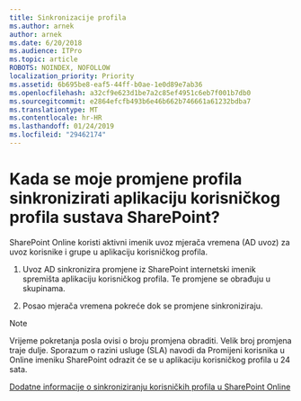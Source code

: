 ```yaml
---
title: Sinkronizacije profila
ms.author: arnek
author: arnek
ms.date: 6/20/2018
ms.audience: ITPro
ms.topic: article
ROBOTS: NOINDEX, NOFOLLOW
localization_priority: Priority
ms.assetid: 6b695be8-eaf5-44ff-b0ae-1e0d89e7ab36
ms.openlocfilehash: a32cf9e623d1be7a2c85ef4951c6eb7f001b7db0
ms.sourcegitcommit: e2864efcfb493b6e46b662b746661a61232bdba7
ms.translationtype: MT
ms.contentlocale: hr-HR
ms.lasthandoff: 01/24/2019
ms.locfileid: "29462174"
---
```

# <a name="when-do-my-profile-changes-sync-to-the-sharepoint-user-profile-application"></a>Kada se moje promjene profila sinkronizirati aplikaciju korisničkog profila sustava SharePoint?

SharePoint Online koristi aktivni imenik uvoz mjerača vremena (AD uvoz) za uvoz korisnike i grupe u aplikaciju korisničkog profila. 
  
1. Uvoz AD sinkronizira promjene iz SharePoint internetski imenik spremišta aplikaciju korisničkog profila. Te promjene se obrađuju u skupinama.
    
2. Posao mjerača vremena pokreće dok se promjene sinkroniziraju.
    
> [!NOTE]
> Vrijeme pokretanja posla ovisi o broju promjena obraditi. Velik broj promjena traje dulje. Sporazum o razini usluge (SLA) navodi da Promijeni korisnika u Online imeniku SharePoint odrazit će se u aplikaciju korisničkog profila u 24 sata. 
  
[Dodatne informacije o sinkroniziranju korisničkih profila u SharePoint Online](https://go.microsoft.com/fwlink/?linkid=875671)
  

